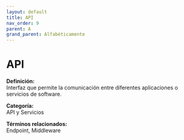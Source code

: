 ```yaml
---
layout: default
title: API
nav_order: 9
parent: A
grand_parent: Alfabéticamente
---
```


# API

**Definición:**  
Interfaz que permite la comunicación entre diferentes aplicaciones o servicios de software.

**Categoría:**  
API y Servicios  

  


**Términos relacionados:**  
Endpoint, Middleware
